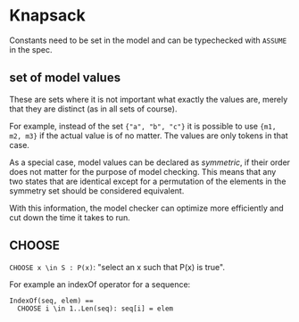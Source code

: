 # Knapsack

Constants need to be set in the model and can be typechecked with `ASSUME` in
the spec.

## set of model values

These are sets where it is not important what exactly the values are, merely
that they are distinct (as in all sets of course).

For example, instead of the set `{"a", "b", "c"}` it is possible to use
`{m1, m2, m3}` if the actual value is of no matter. The values are only tokens
in that case.

As a special case, model values can be declared as _symmetric_, if their order
does not matter for the purpose of model checking. This means that any two
states that are identical except for a permutation of the elements in the
symmetry set should be considered equivalent.

With this information, the model checker can optimize more efficiently and cut
down the time it takes to run.

## CHOOSE

`CHOOSE x \in S : P(x)`: "select an x such that P(x) is true".

For example an indexOf operator for a sequence:

```
IndexOf(seq, elem) ==
  CHOOSE i \in 1..Len(seq): seq[i] = elem
```
